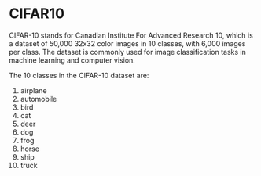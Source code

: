 # CIFAR10

CIFAR-10 stands for Canadian Institute For Advanced Research 10, which is a dataset of 50,000 32x32 color images in 10 classes, with 6,000 images per class. The dataset is commonly used for image classification tasks in machine learning and computer vision.

The 10 classes in the CIFAR-10 dataset are:

1. airplane
2. automobile
3. bird
4. cat
5. deer
6. dog
7. frog
8. horse
9. ship
10. truck
